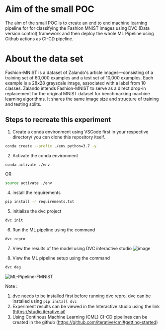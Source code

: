 # Aim of the small POC

The aim of the small POC is to create an end to end machine learning pipeline for for classifying the Fashion MNIST images using DVC (Data version control) framework and then deploy the whole ML Pipeline using Github actions as CI-CD pipeline.




# About the data set
Fashion-MNIST is a dataset of Zalando's article images—consisting of a training set of 60,000 examples and a test set of 10,000 examples. Each example is a 28x28 grayscale image, associated with a label from 10 classes. Zalando intends Fashion-MNIST to serve as a direct drop-in replacement for the original MNIST dataset for benchmarking machine learning algorithms. It shares the same image size and structure of training and testing splits.



## Steps to recreate this experiment

1. Create a conda environment using VSCode first in your respective directory/ you can clone this repository itself.

```bash
conda create --prefix ./env python=3.7 -y
```
2. Activate the conda environment

```bash
conda activate ./env
```
OR
```bash
source activate ./env
```


4. install the requirements
```bash
pip install -r requirements.txt
```

5. initialize the dvc project
```bash
dvc init
```

6. Run the ML pipeline using the command
```bash
dvc repro
```

7. View the results of the model using DVC interactive studio
![image](https://user-images.githubusercontent.com/45694329/145950224-e3142fac-6487-4ffd-92d6-ac5b41eea4a9.png)


7. View the ML pipeline setup using the command
```bash
dvc dag
```
![ML-Pipeline-FMNIST](https://user-images.githubusercontent.com/45694329/145949088-dc9c5937-4fee-4980-893f-0c09d2b26d47.png)

Note : 
1. dvc needs to be installed first before running dvc repro. dvc can be installed using `pip install dvc`
2. Experiment results can be viewed in the Interactive studio using the link (https://studio.iterative.ai)
3. Using Continous Machine Learning (CML) CI-CD pipelines can be created in the github (https://github.com/iterative/cml#getting-started)


